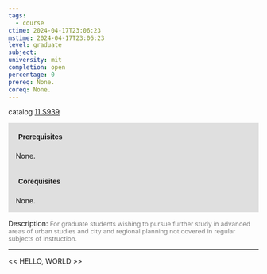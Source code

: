 ```yaml
---
tags:
  - course
ctime: 2024-04-17T23:06:23
mstime: 2024-04-17T23:06:23
level: graduate
subject: 
university: mit
completion: open
percentage: 0
prereq: None.
coreq: None.
---
```


catalog [11.S939](http://student.mit.edu/catalog/m11c.html#11.S939)

<span style="display: block; padding: 15px; background-color: rgb(100, 100, 100, 0.2);"><font id="m_prereq642_0" style="display: block; font-family: Arial, sans-serif; font-weight: bold; padding: 5px">Prerequisites</font><br><span id="prereq642_0">None.</span></span>
<span style="display: block; padding: 15px; background-color: rgb(100, 100, 100, 0.2);"><font id="m_coreq642_0" style="display: block; font-family: Arial, sans-serif; font-weight: bold; padding: 5px">Corequisites</font><br><span id="coreq642_0">None.</span></span>

<font style="">Description:</font>
<font style="color: grey; font-size: 0.8rem;">For graduate students wishing to pursue further study in advanced areas of urban studies and city and regional planning not covered in regular subjects of instruction.</font>



---

<< HELLO, WORLD >>
